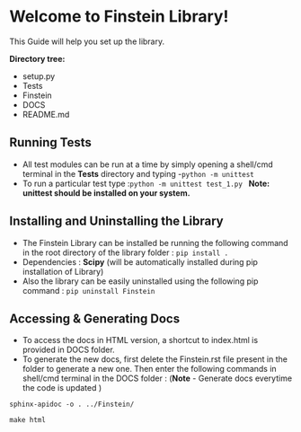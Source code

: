 # Welcome to Finstein Library!

This Guide will help you set up the library.

**Directory tree:**
 - setup.py
 - Tests
 - Finstein
 - DOCS
 - README.md
 

## Running Tests
- All test modules can be run at a time by simply opening a shell/cmd terminal in the **Tests** directory and typing -``python -m unittest``
- To run a particular test type :``python -m unittest test_1.py `` 
**Note: unittest should be installed on your system.**


## Installing and Uninstalling the Library

- The Finstein Library can be installed be running the following command in the root directory of the library folder : ``pip install .``
- Dependencies : **Scipy** (will be automatically installed during pip installation of Library)
- Also the library can be easily uninstalled using the following pip command : ``pip uninstall Finstein``

## Accessing & Generating Docs

- To access the docs in HTML version, a shortcut to index.html is provided in DOCS folder.
- To generate the new docs, first delete the Finstein.rst file present in the folder to generate a new one. Then enter the following commands in  shell/cmd terminal in the DOCS folder : (**Note** - Generate docs everytime the code is updated )

 ``sphinx-apidoc -o . ../Finstein/``

 ``make html``
